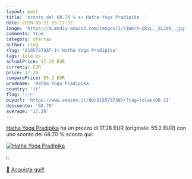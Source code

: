 ```yaml
---
layout: post
title: 'sconto del 68.70 % su Hatha Yoga Pradipika  '
date: 2020-09-21 15:17:52
image: 'https://m.media-amazon.com/images/I/41WKrh-QkxL._SL200_.jpg'
comments: true
category: ofertas
author: ring
slug: '8185787387-it Hatha Yoga Pradipika'
tags: tole.es
actualPrice: 17.28 EUR
currency: EUR
price: 17.28
comparePrice: 55.2 EUR
prodname: 'Hatha Yoga Pradipika'
country: 'it'
flag: '🇮🇹'
buyurl: 'https://www.amazon.it/dp/8185787387/?tag=tolees00-21'
descuento: '68.70'
average: '17.28'
---
```


[Hatha Yoga Pradipika](https://www.amazon.it/dp/8185787387/?tag=tolees00-21) ha un prezzo di 17.28 EUR (originale: 55.2 EUR) con uno sconto del 68.70 % sconto qui:

[![Hatha Yoga Pradipika](https://m.media-amazon.com/images/I/41WKrh-QkxL._SL200_.jpg)](https://www.amazon.it/dp/8185787387/?tag=tolees00-21)

ℹ️:


[🛒 Acquista qui!!](https://www.amazon.it/dp/8185787387/?tag=tolees00-21)
